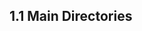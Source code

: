 ## 1.1  Main Directories
<!---tali - test comment->

### 1.1.1Temp Files Directory

This directory holds the cached database files. The default directory is /dev/shm/ fdb_cache/<LU NAME>/ (as defined in the K2View Fabric config file).

Example: 6.db

Note: 6 is incremental sequence

## 1.2  Fabric Login

In order to login into Fabric console, run Fabric script

This keyspace holds K2view Fabric batch processes, including migration, information.

- fffff
  - ffff
    - fffgg
      - fgbhgh

| Table Name            | Description                                                  |
| --------------------- | ------------------------------------------------------------ |
| batch_list            | List of the entire history of the batch process commands.    |
| batch_node_info       | Summary of handled entities per batch process per node.      |
| batch_entities_info   | Detailed execution  information for a given entity per batch  process  command. |
| batch_entities_errors | Detailed entities information for failed entities  (instances) per migration execution. This table is intended to improve the  search performance for failed instances in migration. |

### 1.1.1K2audit

| Table Name  | Description                                                            |
| ----------- | ---------------------------------------------------------------------- |
| K2_auditing | Every activity performed within K2View Fabric is logged into this table. |
